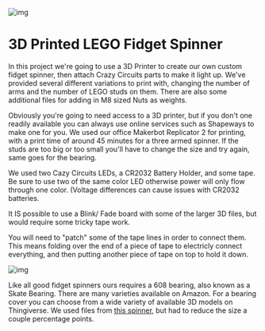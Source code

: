![img](https://github.com/BrownDogGadgets/CrazyCircuits/blob/master/Projects/LEGO%20Fidget/spinners.jpg)

# 3D Printed LEGO Fidget Spinner

In this project we're going to use a 3D Printer to create our own custom fidget spinner, then attach Crazy Circuits parts to make it light up. We've provided several different variations to print with, changing the number of arms and the number of LEGO studs on them. There are also some additional files for adding in M8 sized Nuts as weights.

Obviously you're going to need access to a 3D printer, but if you don't one readily available you can always use online services such as Shapeways to make one for you. We used our office Makerbot Replicator 2 for printing, with a print time of around 45 minutes for a three armed spinner. If the studs are too big or too small you'll have to change the size and try again, same goes for the bearing.

We used two Cazy Circuits LEDs, a CR2032 Battery Holder, and some tape. Be sure to use two of the same color LED otherwise power will only flow through one color. (Voltage differences can cause issues with CR2032 batteries.

It IS possible to use a Blink/ Fade board with some of the larger 3D files, but would require some tricky tape work.

You will need to "patch" some of the tape lines in order to connect them.  This means folding over the end of a piece of tape to electricly connect everything, and then putting another piece of tape on top to hold it down.

![img](https://github.com/BrownDogGadgets/CrazyCircuits/blob/master/Projects/LEGO%20Fidget/WiringDiagram.jpg)

Like all good fidget spinners ours requires a 608 bearing, also known as a Skate Bearing. There are many varieties available on Amazon. For a bearing cover you can choose from a wide variety of available 3D models on Thingiverse. We used files from [this spinner](https://www.thingiverse.com/thing:1802260), but had to reduce the size a couple percentage points.
